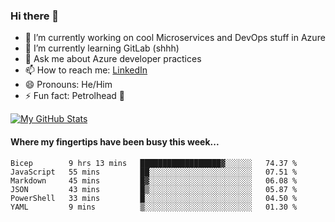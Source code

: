 ### Hi there 👋

- 🔭 I’m currently working on cool Microservices and DevOps stuff in Azure
- 🌱 I’m currently learning GitLab (shhh)
- 💬 Ask me about Azure developer practices
- 📫 How to reach me: [LinkedIn](https://www.linkedin.com/in/gordonbyers/)
- 😄 Pronouns: He/Him 
- ⚡ Fun fact: Petrolhead 🚙

[![My GitHub Stats](https://github-readme-stats.vercel.app/api/?username=gordonby&count_private=true&theme=tokyonight&showicons=true)]()
<!--[![My GitHub Language Stats](https://github-readme-stats.vercel.app/api/top-langs/?username=gordonby&langs_count=5&theme=tokyonight)]()-->

#### Where my fingertips have been busy this week... 
<!--START_SECTION:waka-->

```text
Bicep        9 hrs 13 mins   ██████████████████▓░░░░░░   74.37 %
JavaScript   55 mins         ██░░░░░░░░░░░░░░░░░░░░░░░   07.51 %
Markdown     45 mins         █▓░░░░░░░░░░░░░░░░░░░░░░░   06.08 %
JSON         43 mins         █▒░░░░░░░░░░░░░░░░░░░░░░░   05.87 %
PowerShell   33 mins         █░░░░░░░░░░░░░░░░░░░░░░░░   04.50 %
YAML         9 mins          ▒░░░░░░░░░░░░░░░░░░░░░░░░   01.30 %
```

<!--END_SECTION:waka-->
